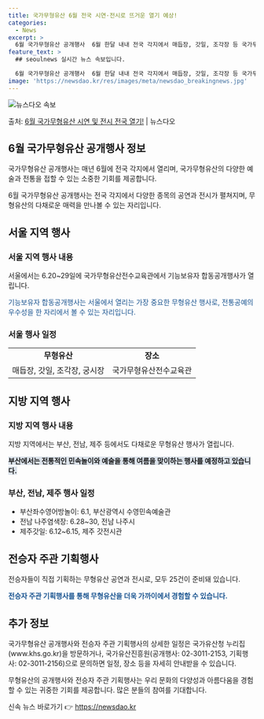 ```yaml
---
title: 국가무형유산 6월 전국 시연·전시로 뜨거운 열기 예상!
categories:
  - News
excerpt: >
  6월 국가무형유산 공개행사  6월 한달 내내 전국 각지에서 매듭장, 갓일, 조각장 등 국가무형유산 보유자들의…
feature_text: >
  ## seoulnews 실시간 뉴스 속보입니다.

  6월 국가무형유산 공개행사  6월 한달 내내 전국 각지에서 매듭장, 갓일, 조각장 등 국가무형유산 보유자들의…
image: 'https://newsdao.kr/res/images/meta/newsdao_breakingnews.jpg'
---
```


![뉴스다오 속보](https://newsdao.kr/res/images/meta/newsdao_breakingnews.jpg)

<p>출처: <a href="https://newsdao.kr/4016" rel="dofollow">6월 국가무형유산 시연 및 전시 전국 열기!</a> | 뉴스다오</p>

<h2 data-ke-size="size26">6월 국가무형유산 공개행사 정보</h2>
국가무형유산 공개행사는 매년 6월에 전국 각지에서 열리며, 국가무형유산의 다양한 예술과 전통을 접할 수 있는 소중한 기회를 제공합니다.

<p data-ke-size="size16">6월 국가무형유산 공개행사는 전국 각지에서 다양한 종목의 공연과 전시가 펼쳐지며, 무형유산의 다채로운 매력을 만나볼 수 있는 자리입니다.</p>

<h2 data-ke-size="size26">서울 지역 행사</h2>
<h3>서울 지역 행사 내용</h3>
서울에서는 6.20~29일에 국가무형유산전수교육관에서 기능보유자 합동공개행사가 열립니다.

<span style="color: #1a5490;">기능보유자 합동공개행사는 서울에서 열리는 가장 중요한 무형유산 행사로, 전통공예의 우수성을 한 자리에서 볼 수 있는 자리입니다.</span>

<h3>서울 행사 일정</h3>
<table>
	<tr>
		<td style="text-align: center; height: 17px;"><b>무형유산</b></td>
		<td style="text-align: center; height: 17px;"><b>장소</b></td>
	</tr>
	<tr>
		<td style="text-align: center; height: 17px;">매듭장, 갓일, 조각장, 궁시장</td>
		<td style="text-align: center; height: 17px;">국가무형유산전수교육관</td>
	</tr>
</table>

<h2 data-ke-size="size26">지방 지역 행사</h2>
<h3>지방 지역 행사 내용</h3>
지방 지역에서는 부산, 전남, 제주 등에서도 다채로운 무형유산 행사가 열립니다.

<b><span style="background-color: #21538527;">부산에서는 전통적인 민속놀이와 예술을 통해 여름을 맞이하는 행사를 예정하고 있습니다.</span></b>

<h3>부산, 전남, 제주 행사 일정</h3>
<ul>
	<li>부산좌수영어방놀이: 6.1, 부산광역시 수영민속예술관</li>
	<li>전남 나주염색장: 6.28~30, 전남 나주시</li>
	<li>제주갓일: 6.12~6.15, 제주 갓전시관</li>
</ul>

<h2 data-ke-size="size26">전승자 주관 기획행사</h2>
전승자들이 직접 기획하는 무형유산 공연과 전시로, 모두 25건이 준비돼 있습니다.

<b><span style="color: #1a5490;">전승자 주관 기획행사를 통해 무형유산을 더욱 가까이에서 경험할 수 있습니다.</span></b>

<h2 data-ke-size="size26">추가 정보</h2>
국가무형유산 공개행사와 전승자 주관 기획행사의 상세한 일정은 국가유산청 누리집(www.khs.go.kr)을 방문하거나, 국가유산진흥원(공개행사: 02-3011-2153, 기획행사: 02-3011-2156)으로 문의하면 일정, 장소 등을 자세히 안내받을 수 있습니다.

<p data-ke-size="size16">무형유산의 공개행사와 전승자 주관 기획행사는 우리 문화의 다양성과 아름다움을 경험할 수 있는 귀중한 기회를 제공합니다. 많은 분들의 참여를 기대합니다.</p> 

신속 뉴스 바로가기 👉 <a href="https://newsdao.kr" rel="dofollow">https://newsdao.kr</a>


